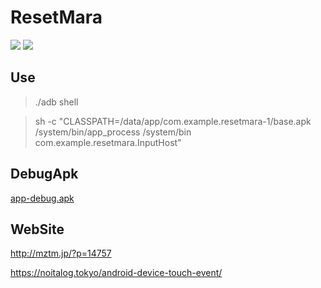 # ResetMara
![](Screenshot_1569746802.png)
![](kaisetu.png)
## Use
> ./adb shell

> sh -c "CLASSPATH=/data/app/com.example.resetmara-1/base.apk /system/bin/app_process /system/bin com.example.resetmara.InputHost"
## DebugApk
[app-debug.apk](https://github.com/umhr/ResetMara/raw/master/build/outputs/apk/debug/app-debug.apk)
## WebSite
http://mztm.jp/?p=14757

https://noitalog.tokyo/android-device-touch-event/
